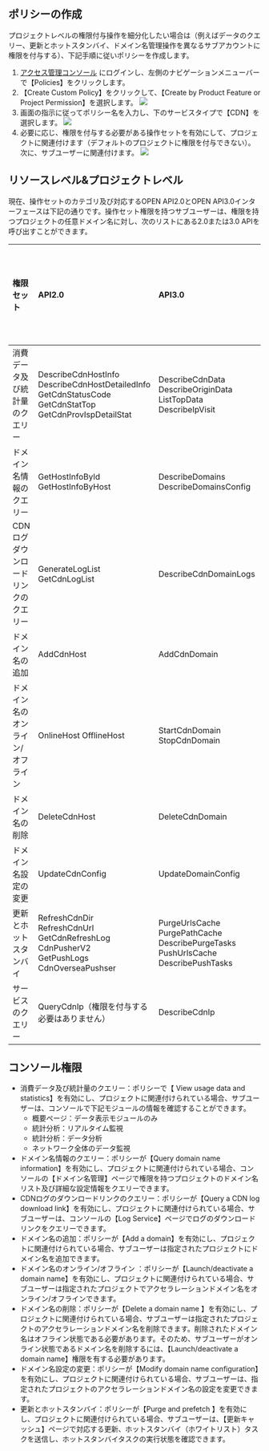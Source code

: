 ## ポリシーの作成
プロジェクトレベルの権限付与操作を細分化したい場合は（例えばデータのクエリー、更新とホットスタンバイ、ドメイン名管理操作を異なるサブアカウントに権限を付与する）、下記手順に従いポリシーを作成します。
1.  [アクセス管理コンソール](https://console.cloud.tencent.com/cam/overview) にログインし、左側のナビゲーションメニューバーで【Policies】をクリックします。
2. 【Create Custom Policy】をクリックして、【Create by Product Feature or Project Permission】を選択します。
![](https://main.qcloudimg.com/raw/59c8c89263412208344bd071430db23d.png)
3. 画面の指示に従ってポリシー名を入力し、下のサービスタイプで【CDN】を選択します。
![](https://main.qcloudimg.com/raw/e057955abd823f0b92ff6cc13a016c4c.png)
4. 必要に応じ、権限を付与する必要がある操作セットを有効にして、プロジェクトに関連付けます（デフォルトのプロジェクトに権限を付与できない）。次に、サブユーザーに関連付けます。
![](https://main.qcloudimg.com/raw/961dfce5817ba690b554f12dfa22d7c9.png)

## リソースレベル&プロジェクトレベル
現在、操作セットのカテゴリ及び対応するOPEN API2.0とOPEN API3.0インターフェースは下記の通りです。操作セット権限を持つサブユーザーは、権限を持つプロジェクトの任意ドメイン名に対し、次のリストにある2.0または3.0 APIを呼び出すことができます。

| 権限セット              | API2.0                                                       | API3.0                                                       | 権限付与が必要か |
| :-------------------- | :----------------------------------------------------------- | :----------------------------------------------------------- | :----------- |
| 消費データ及び統計量のクエリー  |  DescribeCdnHostInfo DescribeCdnHostDetailedInfo GetCdnStatusCode<br/>GetCdnStatTop<br/>GetCdnProvIspDetailStat | DescribeCdnData DescribeOriginData<br/>ListTopData<br/>DescribeIpVisit | はい           |
| ドメイン名情報のクエリー          | GetHostInfoById<br/>GetHostInfoByHost                        | DescribeDomains<br/>DescribeDomainsConfig                    | はい           |
| CDN ログダウンロードリンクのクエリー | GenerateLogList<br/>GetCdnLogList                            | DescribeCdnDomainLogs                                        | はい           |
| ドメイン名の追加              | AddCdnHost                                                   | AddCdnDomain                                                 | はい           |
| ドメイン名のオンライン/オフライン    | OnlineHost OfflineHost                                       | StartCdnDomain<br/>StopCdnDomain                             | はい           |
| ドメイン名の削除             | DeleteCdnHost                                                | DeleteCdnDomain                                              | はい           |
| ドメイン名設定の変更         | UpdateCdnConfig                                              | UpdateDomainConfig                                           |はい           |
|更新とホットスタンバイ             | RefreshCdnDir<br/>RefreshCdnUrl<br/>GetCdnRefreshLog<br/>CdnPusherV2<br/>GetPushLogs<br/>CdnOverseaPushser | PurgeUrlsCache<br/>PurgePathCache<br/>DescribePurgeTasks<br/>PushUrlsCache<br/>DescribePushTasks | はい           |
| サービスのクエリー              | QueryCdnIp（権限を付与する必要はありません）                                       | DescribeCdnIp                                                | はい           |

## コンソール権限
- 消費データ及び統計量のクエリー：ポリシーで【 View usage data and statistics】を有効にし、プロジェクトに関連付けられている場合、サブユーザーは、コンソールで下記モジュールの情報を確認することができます。
  - 概要ページ：データ表示モジュールのみ
  - 統計分析：リアルタイム監視
  - 統計分析：データ分析
  - ネットワーク全体のデータ監視
- ドメイン名情報のクエリー：ポリシーが【Query domain name information】を有効にし、プロジェクトに関連付けられている場合、コンソールの【ドメイン名管理】ページで権限を持つプロジェクトのドメイン名リスト及び詳細な設定情報をクエリーできます。
- CDNログのダウンロードリンクのクエリー：ポリシーが【Query a CDN log download link】を有効にし、プロジェクトに関連付けられている場合、サブユーザーは、コンソールの【Log Service】ページでログのダウンロードリンクをクエリーできます。
- ドメイン名の追加：ポリシーが【Add a domain】を有効にし、プロジェクトに関連付けられている場合、サブユーザーは指定されたプロジェクトにドメイン名を追加できます。
- ドメイン名のオンライン/オフライン ：ポリシーが【Launch/deactivate a domain name】を有効にし、プロジェクトに関連付けられている場合、サブユーザーは指定されたプロジェクトでアクセラレーションドメイン名をオンライン/オフラインできます。
- ドメイン名の削除：ポリシーが【Delete a domain name 】を有効にし、プロジェクトに関連付けられている場合、サブユーザーは指定されたプロジェクトのアクセラレーションドメイン名を削除できます。削除されたドメイン名はオフライン状態である必要があります。そのため、サブユーザーがオンライン状態であるドメイン名を削除するには、【Launch/deactivate a domain name】権限を有する必要があります。
- ドメイン名設定の変更：ポリシーが【Modify domain name configuration】を有効にし、プロジェクトに関連付けられている場合、サブユーザーは、指定されたプロジェクトのアクセラレーションドメイン名の設定を変更できます。
- 更新とホットスタンバイ：ポリシーが【Purge and prefetch 】を有効にし、プロジェクトに関連付けられている場合、サブユーザーは、【更新キャッシュ】ページで対応する更新、ホットスタンバイ（ホワイトリスト）タスクを送信し、ホットスタンバイタスクの実行状態を確認できます。
